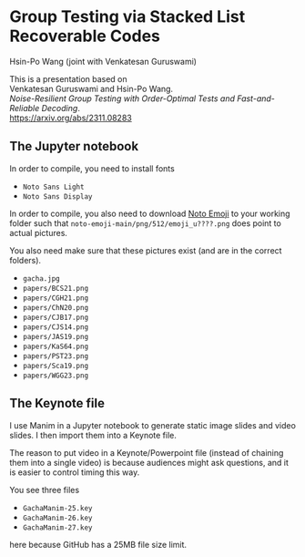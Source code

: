 # Group Testing via Stacked List Recoverable Codes

Hsin-Po Wang (joint with Venkatesan Guruswami)
        
This is a presentation based on  
Venkatesan Guruswami and Hsin-Po Wang.  
*Noise-Resilient Group Testing with Order-Optimal Tests and Fast-and-Reliable Decoding*.  
<https://arxiv.org/abs/2311.08283>

## The Jupyter notebook

In order to compile, you need to install fonts
* `Noto Sans Light`
* `Noto Sans Display`

In order to compile, you also need to download
[Noto Emoji](https://github.com/googlefonts/noto-emoji)
to your working folder such that
`noto-emoji-main/png/512/emoji_u????.png`
does point to actual pictures.

You also need make sure that these pictures exist
(and are in the correct folders).
* `gacha.jpg`
* `papers/BCS21.png`
* `papers/CGH21.png`
* `papers/ChN20.png`
* `papers/CJB17.png`
* `papers/CJS14.png`
* `papers/JAS19.png`
* `papers/KaS64.png`
* `papers/PST23.png`
* `papers/Sca19.png`
* `papers/WGG23.png`

## The Keynote file

I use Manim in a Jupyter notebook to generate
static image slides and video slides.
I then import them into a Keynote file.

The reason to put video in a Keynote/Powerpoint file
(instead of chaining them into a single video)
is because audiences might ask questions,
and it is easier to control timing this way.


You see three files

* `GachaManim-25.key`
* `GachaManim-26.key`
* `GachaManim-27.key`
  
here because GitHub has a 25MB file size limit.

